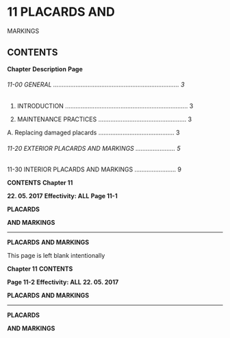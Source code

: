 # 11 PLACARDS AND
 MARKINGS

## CONTENTS

**Chapter** **Description** **Page**

###### 11-00 GENERAL ......................................................................... 3

1. INTRODUCTION ....................................................................... 3

2. MAINTENANCE PRACTICES ................................................... 3

A. Replacing damaged placards ............................................ 3

###### 11-20 EXTERIOR PLACARDS AND MARKINGS ....................... 5

 11-30 INTERIOR PLACARDS AND MARKINGS ........................ 9

**CONTENTS** **Chapter 11**

**22. 05. 2017** **Effectivity: ALL** **Page 11-1**


**PLACARDS**

**AND MARKINGS**


-----

**PLACARDS**
**AND MARKINGS**

This page is left blank intentionally

**Chapter 11** **CONTENTS**

**Page 11-2** **Effectivity: ALL** **22. 05. 2017**


**PLACARDS**
**AND MARKINGS**


-----

**PLACARDS**

**AND MARKINGS**

